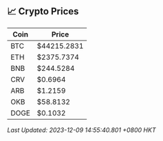 ## 📈 Crypto Prices

| Coin | Price |
| ---- | ----- |
| BTC | $44215.2831 |
| ETH | $2375.7374 |
| BNB | $244.5284 |
| CRV | $0.6964 |
| ARB | $1.2159 |
| OKB | $58.8132 |
| DOGE | $0.1032 |

_Last Updated: 2023-12-09 14:55:40.801 +0800 HKT_